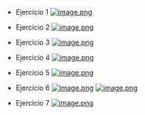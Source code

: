* Ejercicio 1
[![image.png](https://i.postimg.cc/5yGnqjXV/image.png)](https://postimg.cc/FkyyhrbW)

* Ejercicio 2
[![image.png](https://i.postimg.cc/hPdrRDJX/image.png)](https://postimg.cc/nCn7vtGx)

* Ejercicio 3
[![image.png](https://i.postimg.cc/JtCD3W5n/image.png)](https://postimg.cc/2LTSmMJR)

* Ejercicio 4
[![image.png](https://i.postimg.cc/Y9fSWyCN/image.png)](https://postimg.cc/34N7M1pW)

* Ejercicio 5 
[![image.png](https://i.postimg.cc/k4Fxgsrz/image.png)](https://postimg.cc/WFzD9M1w)

* Ejercicio 6
[![image.png](https://i.postimg.cc/HLW28FzH/image.png)](https://postimg.cc/G4NYZ76S)
[![image.png](https://i.postimg.cc/htc8NNHx/image.png)](https://postimg.cc/ykpSZp6Y)

* Ejercicio 7
[![image.png](https://i.postimg.cc/zvpDvbGq/image.png)](https://postimg.cc/GT8nSpDf)